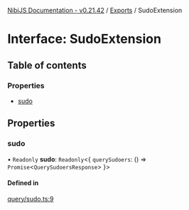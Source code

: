 [NibiJS Documentation - v0.21.42](../intro.md) / [Exports](../modules.md) / SudoExtension

# Interface: SudoExtension

## Table of contents

### Properties

- [sudo](SudoExtension.md#sudo)

## Properties

### sudo

• `Readonly` **sudo**: `Readonly`<{ `querySudoers`: () => `Promise`<`QuerySudoersResponse`\>  }\>

#### Defined in

[query/sudo.ts:9](https://github.com/NibiruChain/ts-sdk/blob/8fe02e0/packages/nibijs/src/query/sudo.ts#L9)
